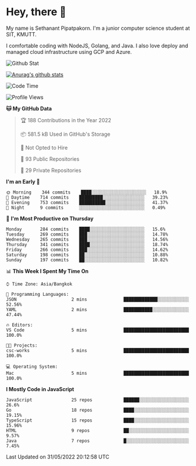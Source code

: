 # Hey, there 🙌
My name is Sethanant Pipatpakorn. I'm a junior computer science student at SIT, KMUTT.

I comfortable coding with NodeJS, Golang, and Java. I also love deploy and managed cloud infrastructure using GCP and Azure.

![Github Stat](https://github-profile-summary-cards.vercel.app/api/cards/profile-details?username=thetkpark&theme=dracula)

[![Anurag's github stats](https://github-readme-stats.vercel.app/api?username=thetkpark&count_private=true&show_icons=true&theme=tokyonight)](https://github.com/anuraghazra/github-readme-stats)

<!--START_SECTION:waka-->
![Code Time](http://img.shields.io/badge/Code%20Time-0%20secs-blue)

![Profile Views](http://img.shields.io/badge/Profile%20Views-0-blue)

**🐱 My GitHub Data** 

> 🏆 188 Contributions in the Year 2022
 > 
> 📦 581.5 kB Used in GitHub's Storage 
 > 
> 🚫 Not Opted to Hire
 > 
> 📜 93 Public Repositories 
 > 
> 🔑 29 Private Repositories  
 > 
**I'm an Early 🐤** 

```text
🌞 Morning    344 commits    ████░░░░░░░░░░░░░░░░░░░░░   18.9% 
🌆 Daytime    714 commits    █████████░░░░░░░░░░░░░░░░   39.23% 
🌃 Evening    753 commits    ██████████░░░░░░░░░░░░░░░   41.37% 
🌙 Night      9 commits      ░░░░░░░░░░░░░░░░░░░░░░░░░   0.49%

```
📅 **I'm Most Productive on Thursday** 

```text
Monday       284 commits    ████░░░░░░░░░░░░░░░░░░░░░   15.6% 
Tuesday      269 commits    ███░░░░░░░░░░░░░░░░░░░░░░   14.78% 
Wednesday    265 commits    ███░░░░░░░░░░░░░░░░░░░░░░   14.56% 
Thursday     341 commits    ████░░░░░░░░░░░░░░░░░░░░░   18.74% 
Friday       266 commits    ███░░░░░░░░░░░░░░░░░░░░░░   14.62% 
Saturday     198 commits    ██░░░░░░░░░░░░░░░░░░░░░░░   10.88% 
Sunday       197 commits    ██░░░░░░░░░░░░░░░░░░░░░░░   10.82%

```


📊 **This Week I Spent My Time On** 

```text
⌚︎ Time Zone: Asia/Bangkok

💬 Programming Languages: 
JSON                     2 mins              █████████████░░░░░░░░░░░░   52.56% 
YAML                     2 mins              ███████████░░░░░░░░░░░░░░   47.44%

🔥 Editors: 
VS Code                  5 mins              █████████████████████████   100.0%

🐱‍💻 Projects: 
csc-works                5 mins              █████████████████████████   100.0%

💻 Operating System: 
Mac                      5 mins              █████████████████████████   100.0%

```

**I Mostly Code in JavaScript** 

```text
JavaScript               25 repos            ██████░░░░░░░░░░░░░░░░░░░   26.6% 
Go                       18 repos            ████░░░░░░░░░░░░░░░░░░░░░   19.15% 
TypeScript               15 repos            ████░░░░░░░░░░░░░░░░░░░░░   15.96% 
HTML                     9 repos             ██░░░░░░░░░░░░░░░░░░░░░░░   9.57% 
Java                     7 repos             █░░░░░░░░░░░░░░░░░░░░░░░░   7.45%

```



 Last Updated on 31/05/2022 20:12:58 UTC
<!--END_SECTION:waka-->
